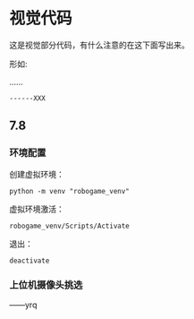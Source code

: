 # 视觉代码

这是视觉部分代码，有什么注意的在这下面写出来。

形如:

......

    ------XXX

## 7.8

### 环境配置

创建虚拟环境：

`python -m venv "robogame_venv"`

虚拟环境激活：

`robogame_venv/Scripts/Activate`

退出：

`deactivate`

### 上位机摄像头挑选


——yrq
